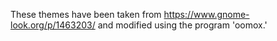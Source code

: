 These themes have been taken from https://www.gnome-look.org/p/1463203/ and modified using the program 'oomox.'

